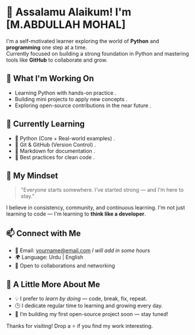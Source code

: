 # 👋 Assalamu Alaikum! I'm [M.ABDULLAH MOHAL]

I'm a self-motivated learner exploring the world of **Python** and **programming** one step at a time.  
Currently focused on building a strong foundation in Python and mastering tools like **GitHub** to collaborate and grow.


## 🚀 What I'm Working On

- Learning Python with hands-on practice  .
- Building mini projects to apply new concepts  .
- Exploring open-source contributions in the near future  .


## 🧠 Currently Learning

- 🔹 Python (Core + Real-world examples) .
- 🔹 Git & GitHub (Version Control) .
- 🔹 Markdown for documentation .
- 🔹 Best practices for clean code .


## 🎯 My Mindset

> "Everyone starts somewhere. I’ve started strong — and I’m here to stay."

I believe in consistency, community, and continuous learning. I'm not just learning to code — I'm learning to **think like a developer**.


## 📫 Connect with Me

- 📧 Email: yourname@email.com *I will add in some hours*
- 🌍 Language: Urdu | English
- 🤝 Open to collaborations and networking


## 📌 A Little More About Me

- 💡 I prefer to *learn by doing* — code, break, fix, repeat.
- 🕒 I dedicate regular time to learning and growing every day.
- 🧩 I’m building my first open-source project soon — stay tuned!


Thanks for visiting! Drop a ⭐️ if you find my work interesting.
